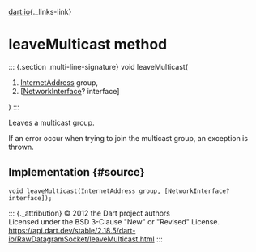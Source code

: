 [dart:io](../../dart-io/dart-io-library){._links-link}

leaveMulticast method
=====================

::: {.section .multi-line-signature}
void leaveMulticast(

1.  [InternetAddress](../internetaddress-class) group,
2.  \[[NetworkInterface](../networkinterface-class)? interface\]

)
:::

Leaves a multicast group.

If an error occur when trying to join the multicast group, an exception
is thrown.

Implementation {#source}
--------------

``` {.language-dart data-language="dart"}
void leaveMulticast(InternetAddress group, [NetworkInterface? interface]);
```

::: {._attribution}
© 2012 the Dart project authors\
Licensed under the BSD 3-Clause \"New\" or \"Revised\" License.\
<https://api.dart.dev/stable/2.18.5/dart-io/RawDatagramSocket/leaveMulticast.html>
:::
